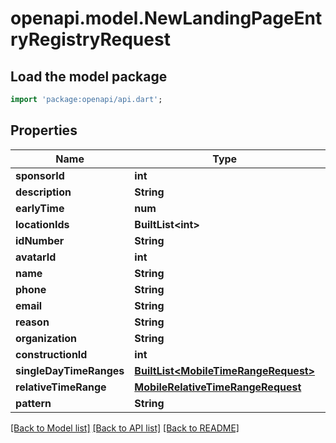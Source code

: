 # openapi.model.NewLandingPageEntryRegistryRequest

## Load the model package
```dart
import 'package:openapi/api.dart';
```

## Properties
Name | Type | Description | Notes
------------ | ------------- | ------------- | -------------
**sponsorId** | **int** |  | [optional] 
**description** | **String** |  | [optional] 
**earlyTime** | **num** |  | [optional] 
**locationIds** | **BuiltList&lt;int&gt;** |  | [optional] 
**idNumber** | **String** |  | 
**avatarId** | **int** |  | [optional] 
**name** | **String** |  | 
**phone** | **String** |  | [optional] 
**email** | **String** |  | [optional] 
**reason** | **String** |  | 
**organization** | **String** |  | [optional] 
**constructionId** | **int** |  | [optional] 
**singleDayTimeRanges** | [**BuiltList&lt;MobileTimeRangeRequest&gt;**](MobileTimeRangeRequest.md) |  | [optional] 
**relativeTimeRange** | [**MobileRelativeTimeRangeRequest**](MobileRelativeTimeRangeRequest.md) |  | [optional] 
**pattern** | **String** |  | [optional] 

[[Back to Model list]](../README.md#documentation-for-models) [[Back to API list]](../README.md#documentation-for-api-endpoints) [[Back to README]](../README.md)


